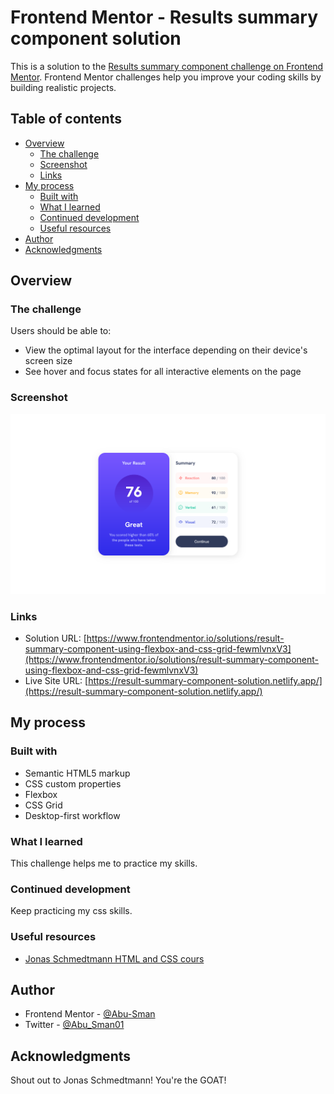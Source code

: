 # Frontend Mentor - Results summary component solution

This is a solution to the [Results summary component challenge on Frontend Mentor](https://www.frontendmentor.io/challenges/results-summary-component-CE_K6s0maV). Frontend Mentor challenges help you improve your coding skills by building realistic projects.

## Table of contents

- [Overview](#overview)
  - [The challenge](#the-challenge)
  - [Screenshot](#screenshot)
  - [Links](#links)
- [My process](#my-process)
  - [Built with](#built-with)
  - [What I learned](#what-i-learned)
  - [Continued development](#continued-development)
  - [Useful resources](#useful-resources)
- [Author](#author)
- [Acknowledgments](#acknowledgments)

## Overview

### The challenge

Users should be able to:

- View the optimal layout for the interface depending on their device's screen size
- See hover and focus states for all interactive elements on the page

### Screenshot

![](./imgs/screenshot.png)

### Links

- Solution URL: [https://www.frontendmentor.io/solutions/result-summary-component-using-flexbox-and-css-grid-fewmlvnxV3](https://www.frontendmentor.io/solutions/result-summary-component-using-flexbox-and-css-grid-fewmlvnxV3)
- Live Site URL: [https://result-summary-component-solution.netlify.app/](https://result-summary-component-solution.netlify.app/)

## My process

### Built with

- Semantic HTML5 markup
- CSS custom properties
- Flexbox
- CSS Grid
- Desktop-first workflow

### What I learned

This challenge helps me to practice my skills.

### Continued development

Keep practicing my css skills.

### Useful resources

- [Jonas Schmedtmann HTML and CSS cours](https://www.udemy.com/course/design-and-develop-a-killer-website-with-html5-and-css3/)

## Author

- Frontend Mentor - [@Abu-Sman](https://www.frontendmentor.io/profile/Abu-Sman)
- Twitter - [@Abu_Sman01](https://www.twitter.com/Abu_Sman01)

## Acknowledgments

Shout out to Jonas Schmedtmann! You're the GOAT!
